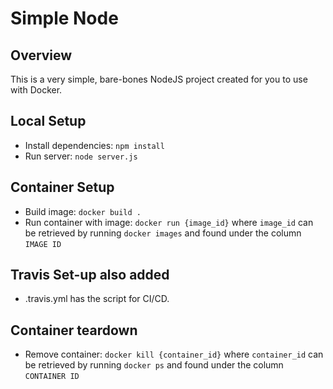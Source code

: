 # Simple Node
## Overview
This is a very simple, bare-bones NodeJS project created for you to use with Docker.

## Local Setup
* Install dependencies: `npm install`
* Run server: `node server.js`

## Container Setup
* Build image: `docker build .`
* Run container with image: `docker run {image_id}` where `image_id` can be retrieved by running `docker images` and found under the column `IMAGE ID`

## Travis Set-up also added
* .travis.yml has the script for CI/CD.

## Container teardown
* Remove container: `docker kill {container_id}` where `container_id` can be retrieved by running `docker ps` and found under the column `CONTAINER ID`
